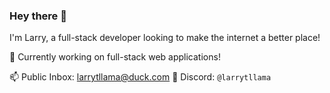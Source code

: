### Hey there 👋
I'm Larry, a full-stack developer looking to make the internet a better place!

🔭 Currently working on full-stack web applications! 

📫 Public Inbox: larrytllama@duck.com
💬 Discord: `@larrytllama`

<!--
**LarryTLlama/LarryTLlama** is a ✨ _special_ ✨ repository because its `README.md` (this file) appears on your GitHub profile.

Here are some ideas to get you started:

- 🔭 I’m currently working on ...
- 🌱 I’m currently learning ...
- 👯 I’m looking to collaborate on ...
- 🤔 I’m looking for help with ...
- 💬 Ask me about ...
- 📫 How to reach me: ...
- 😄 Pronouns: ...
- ⚡ Fun fact: ...
-->
